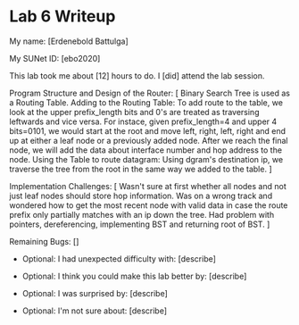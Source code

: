 Lab 6 Writeup
=============

My name: [Erdenebold Battulga]

My SUNet ID: [ebo2020]

This lab took me about [12] hours to do. I [did] attend the lab session.

Program Structure and Design of the Router:
[
Binary Search Tree is used as a Routing Table.
Adding to the Routing Table:
To add route to the table, we look at the upper prefix_length bits and 0's are treated as traversing leftwards and
vice versa. For instace, given prefix_length=4 and upper 4 bits=0101, we would start at the root and move left, right,
left, right and end up at either a leaf node or a previously added node. After we reach the final node, we will
add the data about interface number and hop address to the node.
Using the Table to route datagram:
Using dgram's destination ip, we traverse the tree from the root in the same way we added to the table. 
]

Implementation Challenges:
[
Wasn't sure at first whether all nodes and not just leaf nodes should store hop information.
Was on a wrong track and wondered how to get the most recent node with valid data in case the route prefix only
partially matches with an ip down the tree.
Had problem with pointers, dereferencing, implementing BST and returning root of BST.
]

Remaining Bugs:
[]

- Optional: I had unexpected difficulty with: [describe]

- Optional: I think you could make this lab better by: [describe]

- Optional: I was surprised by: [describe]

- Optional: I'm not sure about: [describe]
